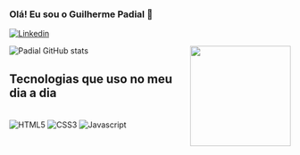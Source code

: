 ### Olá! Eu sou o Guilherme Padial 👋

[![Linkedin](https://img.shields.io/badge/LinkedIn-0077B5?style=for-the-badge&logo=linkedin&logoColor=white)](https://www.linkedin.com/in/guilherme-padial/)

![Padial GitHub stats](https://github-readme-stats.vercel.app/api?username=guilhermepadial4&show_icons=true&theme=tokyonight)
<img align="right" height="180em" src="https://github-readme-stats.vercel.app/api/top-langs/?username=guilhermepadial4&layout=compact&langs_count=16&theme=great-gatsby"/>

## Tecnologias que uso no meu dia a dia

<div style="display:inlaine_block"><br/>
    <img align="center" alt="HTML5" src="https://img.shields.io/badge/HTML5-E34F26?style=for-the-badge&logo=html5&logoColor=white"/>
    <img align="center" alt="CSS3" src="https://img.shields.io/badge/CSS3-1572B6?style=for-the-badge&logo=css3&logoColor=white">
    <img align="center" alt="Javascript" src="https://img.shields.io/badge/JavaScript-F7DF1E?style=for-the-badge&logo=javascript&logoColor=black">
</div>
